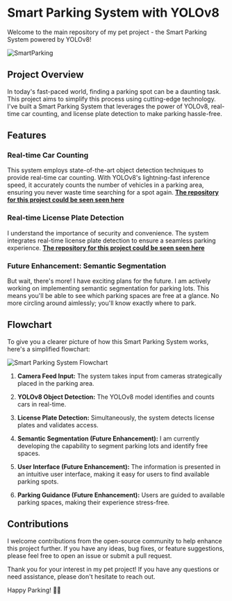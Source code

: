 # Smart Parking System with YOLOv8

Welcome to the main repository of my pet project - the Smart Parking System powered by YOLOv8!


![SmartParking](https://github.com/AbzalAidakhmetov/Smart_Parking_System_with_YOLOv8/assets/99760649/06c8257b-32fb-48b9-a0d6-cd8bd96f0199)

## Project Overview

In today's fast-paced world, finding a parking spot can be a daunting task. This project aims to simplify this process using cutting-edge technology. I've built a Smart Parking System that leverages the power of YOLOv8, real-time car counting, and license plate detection to make parking hassle-free.

## Features

### Real-time Car Counting

This system employs state-of-the-art object detection techniques to provide real-time car counting. With YOLOv8's lightning-fast inference speed, it accurately counts the number of vehicles in a parking area, ensuring you never waste time searching for a spot again. 
[**The repository for this project could be seen seen here**](https://github.com/AbzalAidakhmetov/Project_Car_Counter_Yolo.git)

### Real-time License Plate Detection

I understand the importance of security and convenience. The system integrates real-time license plate detection to ensure a seamless parking experience. 
[**The repository for this project could be seen seen here**](https://github.com/AbzalAidakhmetov/Real_Time_Car_License_Plate_Recognition_YOLOv8l.git)

### Future Enhancement: Semantic Segmentation

But wait, there's more! I have exciting plans for the future. I am actively working on implementing semantic segmentation for parking lots. This means you'll be able to see which parking spaces are free at a glance. No more circling around aimlessly; you'll know exactly where to park.

## Flowchart

To give you a clearer picture of how this Smart Parking System works, here's a simplified flowchart:

![Smart Parking System Flowchart](images/smart_parking_system_flowchart.png)

1. **Camera Feed Input:** The system takes input from cameras strategically placed in the parking area.

2. **YOLOv8 Object Detection:** The YOLOv8 model identifies and counts cars in real-time.

3. **License Plate Detection:** Simultaneously, the system detects license plates and validates access.

4. **Semantic Segmentation (Future Enhancement):** I am currently developing the capability to segment parking lots and identify free spaces.

5. **User Interface (Future Enhancement):** The information is presented in an intuitive user interface, making it easy for users to find available parking spots.

6. **Parking Guidance (Future Enhancement):** Users are guided to available parking spaces, making their experience stress-free.


## Contributions

I welcome contributions from the open-source community to help enhance this project further. If you have any ideas, bug fixes, or feature suggestions, please feel free to open an issue or submit a pull request.

Thank you for your interest in my pet project! If you have any questions or need assistance, please don't hesitate to reach out.

Happy Parking! 🚗💡
